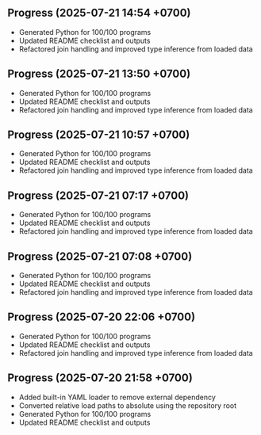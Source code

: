 ## Progress (2025-07-21 14:54 +0700)
- Generated Python for 100/100 programs
- Updated README checklist and outputs
- Refactored join handling and improved type inference from loaded data

## Progress (2025-07-21 13:50 +0700)
- Generated Python for 100/100 programs
- Updated README checklist and outputs
- Refactored join handling and improved type inference from loaded data

## Progress (2025-07-21 10:57 +0700)
- Generated Python for 100/100 programs
- Updated README checklist and outputs
- Refactored join handling and improved type inference from loaded data

## Progress (2025-07-21 07:17 +0700)
- Generated Python for 100/100 programs
- Updated README checklist and outputs
- Refactored join handling and improved type inference from loaded data

## Progress (2025-07-21 07:08 +0700)
- Generated Python for 100/100 programs
- Updated README checklist and outputs
- Refactored join handling and improved type inference from loaded data

## Progress (2025-07-20 22:06 +0700)
- Generated Python for 100/100 programs
- Updated README checklist and outputs
- Refactored join handling and improved type inference from loaded data

## Progress (2025-07-20 21:58 +0700)
- Added built-in YAML loader to remove external dependency
- Converted relative load paths to absolute using the repository root
- Generated Python for 100/100 programs
- Updated README checklist and outputs
